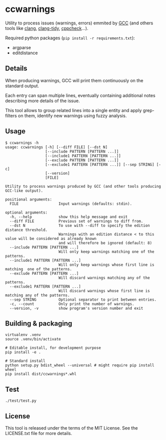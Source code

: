 # ccwarnings

Utility to process issues (warnings, errors) emmited by [GCC](https://gcc.gnu.org/) (and others tools like [clang](https://clang.llvm.org/), [clang-tidy](https://clang.llvm.org/extra/clang-tidy/), [cppcheck](http://cppcheck.sourceforge.net/)...).

Required python packages (`pip install -r requirements.txt`):
- argparse
- editdistance

## Details

When producing warnings, GCC will print them continuously on the standard output.

Each entry can span multiple lines, eventually containing additional notes describing more details of the issue.

This tool allows to group related lines into a single entity and apply grep-filters on them, identify new warnings using fuzzy analysis.

## Usage

```
$ ccwarnings -h
usage: ccwarnings [-h] [--diff FILE] [--dst N]
                  [--include PATTERN [PATTERN ...]]
                  [--include1 PATTERN [PATTERN ...]]
                  [--exclude PATTERN [PATTERN ...]]
                  [--exclude1 PATTERN [PATTERN ...]] [--sep STRING] [-c]
                  [--version]
                  [FILE]

Utility to process warnings produced by GCC (and other tools producing GCC-like output).

positional arguments:
  FILE                  Input warnings (defaults: stdin).

optional arguments:
  -h, --help            show this help message and exit
  --diff FILE           Previous set of warnings to diff from.
  --dst N               To use with --diff to specify the edition distance threshold.
                        Warnings with an edition distance < to this value will be considered as already known
                        and will therefore be ignored (default: 8)
  --include PATTERN [PATTERN ...]
                        Will only keep warnings matching one of the patterns.
  --include1 PATTERN [PATTERN ...]
                        Will only keep warnings whose first line is matching  one of the patterns.
  --exclude PATTERN [PATTERN ...]
                        Will discard warnings matching any of the patterns.
  --exclude1 PATTERN [PATTERN ...]
                        Will discard warnings whose first line is matching any of the patterns.
  --sep STRING          Optional separator to print between entries.
  -c, --count           Only print the number of warnings.
  --version, -v         show program's version number and exit
```

## Building & packaging

```
virtualenv .venv
source .venv/bin/activate

# Editable install, for development purpose
pip install -e .

# Standard install
python setup.py bdist_wheel --universal # might require pip install wheel
pip install dist/ccwarnings*.whl
```

## Test

```
./test/test.py
```

## License

This tool is released under the terms of the MIT License. See the LICENSE.txt file for more details.
